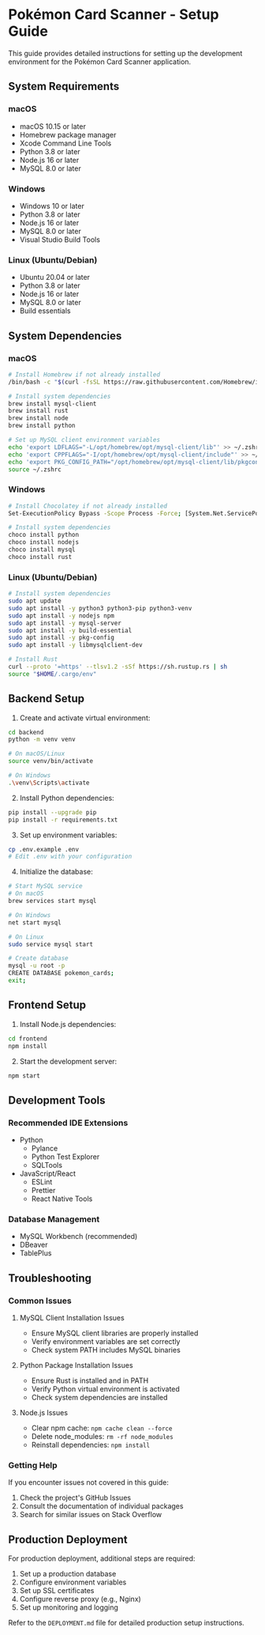 # Pokémon Card Scanner - Setup Guide

This guide provides detailed instructions for setting up the development environment for the Pokémon Card Scanner application.

## System Requirements

### macOS
- macOS 10.15 or later
- Homebrew package manager
- Xcode Command Line Tools
- Python 3.8 or later
- Node.js 16 or later
- MySQL 8.0 or later

### Windows
- Windows 10 or later
- Python 3.8 or later
- Node.js 16 or later
- MySQL 8.0 or later
- Visual Studio Build Tools

### Linux (Ubuntu/Debian)
- Ubuntu 20.04 or later
- Python 3.8 or later
- Node.js 16 or later
- MySQL 8.0 or later
- Build essentials

## System Dependencies

### macOS
```bash
# Install Homebrew if not already installed
/bin/bash -c "$(curl -fsSL https://raw.githubusercontent.com/Homebrew/install/HEAD/install.sh)"

# Install system dependencies
brew install mysql-client
brew install rust
brew install node
brew install python

# Set up MySQL client environment variables
echo 'export LDFLAGS="-L/opt/homebrew/opt/mysql-client/lib"' >> ~/.zshrc
echo 'export CPPFLAGS="-I/opt/homebrew/opt/mysql-client/include"' >> ~/.zshrc
echo 'export PKG_CONFIG_PATH="/opt/homebrew/opt/mysql-client/lib/pkgconfig"' >> ~/.zshrc
source ~/.zshrc
```

### Windows
```bash
# Install Chocolatey if not already installed
Set-ExecutionPolicy Bypass -Scope Process -Force; [System.Net.ServicePointManager]::SecurityProtocol = [System.Net.ServicePointManager]::SecurityProtocol -bor 3072; iex ((New-Object System.Net.WebClient).DownloadString('https://community.chocolatey.org/install.ps1'))

# Install system dependencies
choco install python
choco install nodejs
choco install mysql
choco install rust
```

### Linux (Ubuntu/Debian)
```bash
# Install system dependencies
sudo apt update
sudo apt install -y python3 python3-pip python3-venv
sudo apt install -y nodejs npm
sudo apt install -y mysql-server
sudo apt install -y build-essential
sudo apt install -y pkg-config
sudo apt install -y libmysqlclient-dev

# Install Rust
curl --proto '=https' --tlsv1.2 -sSf https://sh.rustup.rs | sh
source "$HOME/.cargo/env"
```

## Backend Setup

1. Create and activate virtual environment:
```bash
cd backend
python -m venv venv

# On macOS/Linux
source venv/bin/activate

# On Windows
.\venv\Scripts\activate
```

2. Install Python dependencies:
```bash
pip install --upgrade pip
pip install -r requirements.txt
```

3. Set up environment variables:
```bash
cp .env.example .env
# Edit .env with your configuration
```

4. Initialize the database:
```bash
# Start MySQL service
# On macOS
brew services start mysql

# On Windows
net start mysql

# On Linux
sudo service mysql start

# Create database
mysql -u root -p
CREATE DATABASE pokemon_cards;
exit;
```

## Frontend Setup

1. Install Node.js dependencies:
```bash
cd frontend
npm install
```

2. Start the development server:
```bash
npm start
```

## Development Tools

### Recommended IDE Extensions
- Python
  - Pylance
  - Python Test Explorer
  - SQLTools
- JavaScript/React
  - ESLint
  - Prettier
  - React Native Tools

### Database Management
- MySQL Workbench (recommended)
- DBeaver
- TablePlus

## Troubleshooting

### Common Issues

1. MySQL Client Installation Issues
   - Ensure MySQL client libraries are properly installed
   - Verify environment variables are set correctly
   - Check system PATH includes MySQL binaries

2. Python Package Installation Issues
   - Ensure Rust is installed and in PATH
   - Verify Python virtual environment is activated
   - Check system dependencies are installed

3. Node.js Issues
   - Clear npm cache: `npm cache clean --force`
   - Delete node_modules: `rm -rf node_modules`
   - Reinstall dependencies: `npm install`

### Getting Help

If you encounter issues not covered in this guide:
1. Check the project's GitHub Issues
2. Consult the documentation of individual packages
3. Search for similar issues on Stack Overflow

## Production Deployment

For production deployment, additional steps are required:
1. Set up a production database
2. Configure environment variables
3. Set up SSL certificates
4. Configure reverse proxy (e.g., Nginx)
5. Set up monitoring and logging

Refer to the `DEPLOYMENT.md` file for detailed production setup instructions. 
